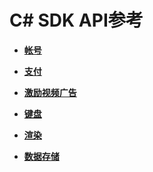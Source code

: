 # C\# SDK API参考<a name="ZH-CN_TOPIC_0000001595319586"></a>

-   **[帐号](帐号.md)**  

-   **[支付](支付.md)**  

-   **[激励视频广告](激励视频广告.md)**  

-   **[键盘](键盘.md)**  

-   **[渲染](渲染.md)**  

-   **[数据存储](数据存储.md)**  


